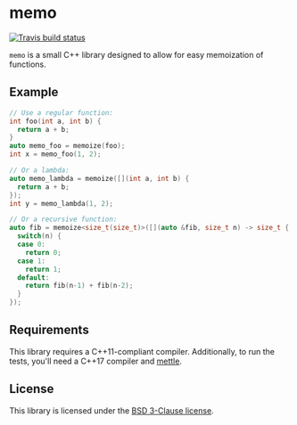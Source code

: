 # memo

[![Travis build status][travis-image]][travis-link]

``memo`` is a small C++ library designed to allow for easy memoization of
functions.

## Example

```c++
// Use a regular function:
int foo(int a, int b) {
  return a + b;
}
auto memo_foo = memoize(foo);
int x = memo_foo(1, 2);

// Or a lambda:
auto memo_lambda = memoize([](int a, int b) {
  return a + b;
});
int y = memo_lambda(1, 2);

// Or a recursive function:
auto fib = memoize<size_t(size_t)>([](auto &fib, size_t n) -> size_t {
  switch(n) {
  case 0:
    return 0;
  case 1:
    return 1;
  default:
    return fib(n-1) + fib(n-2);
  }
});
```

## Requirements

This library requires a C++11-compliant compiler. Additionally, to run the
tests, you'll need a C++17 compiler and [mettle][mettle].

## License

This library is licensed under the [BSD 3-Clause license](LICENSE).

[travis-image]: https://travis-ci.org/jimporter/memo.svg?branch=master
[travis-link]: https://travis-ci.org/jimporter/memo
[mettle]: https://jimporter.github.io/mettle/
